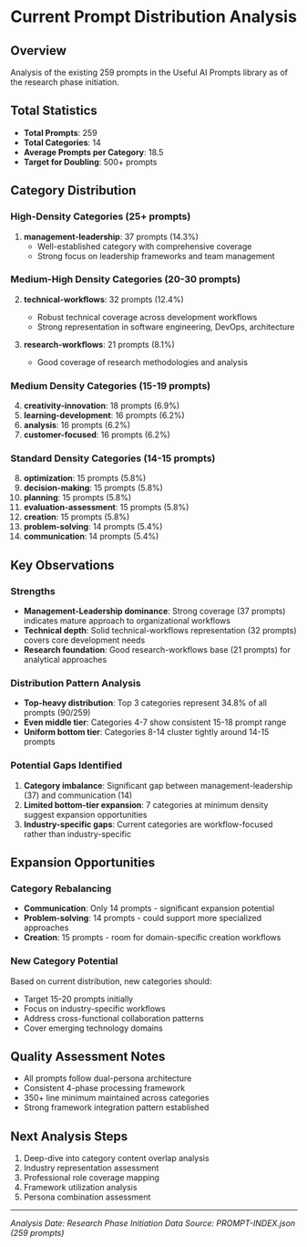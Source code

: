 # Current Prompt Distribution Analysis

## Overview
Analysis of the existing 259 prompts in the Useful AI Prompts library as of the research phase initiation.

## Total Statistics
- **Total Prompts**: 259
- **Total Categories**: 14
- **Average Prompts per Category**: 18.5
- **Target for Doubling**: 500+ prompts

## Category Distribution

### High-Density Categories (25+ prompts)
1. **management-leadership**: 37 prompts (14.3%)
   - Well-established category with comprehensive coverage
   - Strong focus on leadership frameworks and team management

### Medium-High Density Categories (20-30 prompts)
2. **technical-workflows**: 32 prompts (12.4%)
   - Robust technical coverage across development workflows
   - Strong representation in software engineering, DevOps, architecture

3. **research-workflows**: 21 prompts (8.1%)
   - Good coverage of research methodologies and analysis

### Medium Density Categories (15-19 prompts)
4. **creativity-innovation**: 18 prompts (6.9%)
5. **learning-development**: 16 prompts (6.2%)
6. **analysis**: 16 prompts (6.2%)
7. **customer-focused**: 16 prompts (6.2%)

### Standard Density Categories (14-15 prompts)
8. **optimization**: 15 prompts (5.8%)
9. **decision-making**: 15 prompts (5.8%)
10. **planning**: 15 prompts (5.8%)
11. **evaluation-assessment**: 15 prompts (5.8%)
12. **creation**: 15 prompts (5.8%)
13. **problem-solving**: 14 prompts (5.4%)
14. **communication**: 14 prompts (5.4%)

## Key Observations

### Strengths
- **Management-Leadership dominance**: Strong coverage (37 prompts) indicates mature approach to organizational workflows
- **Technical depth**: Solid technical-workflows representation (32 prompts) covers core development needs
- **Research foundation**: Good research-workflows base (21 prompts) for analytical approaches

### Distribution Pattern Analysis
- **Top-heavy distribution**: Top 3 categories represent 34.8% of all prompts (90/259)
- **Even middle tier**: Categories 4-7 show consistent 15-18 prompt range
- **Uniform bottom tier**: Categories 8-14 cluster tightly around 14-15 prompts

### Potential Gaps Identified
1. **Category imbalance**: Significant gap between management-leadership (37) and communication (14)
2. **Limited bottom-tier expansion**: 7 categories at minimum density suggest expansion opportunities
3. **Industry-specific gaps**: Current categories are workflow-focused rather than industry-specific

## Expansion Opportunities

### Category Rebalancing
- **Communication**: Only 14 prompts - significant expansion potential
- **Problem-solving**: 14 prompts - could support more specialized approaches
- **Creation**: 15 prompts - room for domain-specific creation workflows

### New Category Potential
Based on current distribution, new categories should:
- Target 15-20 prompts initially
- Focus on industry-specific workflows
- Address cross-functional collaboration patterns
- Cover emerging technology domains

## Quality Assessment Notes
- All prompts follow dual-persona architecture
- Consistent 4-phase processing framework
- 350+ line minimum maintained across categories
- Strong framework integration pattern established

## Next Analysis Steps
1. Deep-dive into category content overlap analysis
2. Industry representation assessment
3. Professional role coverage mapping
4. Framework utilization analysis
5. Persona combination assessment

---
*Analysis Date: Research Phase Initiation*
*Data Source: PROMPT-INDEX.json (259 prompts)*